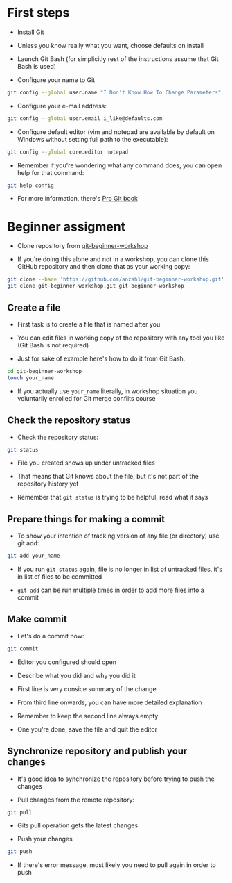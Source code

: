# First steps

- Install [Git](https://git-scm.com)

- Unless you know really what you want, choose defaults on install

- Launch Git Bash (for simplicitly rest of the instructions assume that Git
  Bash is used)

- Configure your name to Git

```bash
git config --global user.name "I Don't Know How To Change Parameters"
```

- Configure your e-mail address:

```bash
git config --global user.email i_like@defaults.com
```

- Configure default editor (vim and notepad are available by default on Windows
  without setting full path to the executable):

```bash
git config --global core.editor notepad
```

- Remember if you're wondering what any command does, you can open help for
  that command:

```bash
git help config
```

- For more information, there's [Pro Git book](https://git-scm.com/book/en/v2)

# Beginner assigment

- Clone repository from [git-beginner-workshop](https://github.com/anzah1/git-beginner-workshop.git)

- If you're doing this alone and not in a workshop, you can clone this GitHub
  repository and then clone that as your working copy:

```bash
git clone --bare 'https://github.com/anzah1/git-beginner-workshop.git'
git clone git-beginner-workshop.git git-beginner-workshop
```

## Create a file

- First task is to create a file that is named after you

- You can edit files in working copy of the repository with any tool you like
  (Git Bash is not required)

- Just for sake of example here's how to do it from Git Bash:

```bash
cd git-beginner-workshop
touch your_name
```

- If you actually use `your_name` literally, in workshop situation you
  voluntarily enrolled for Git merge conflits course

## Check the repository status

- Check the repository status:

```bash
git status
```

- File you created shows up under untracked files

- That means that Git knows about the file, but it's not part of the repository
  history yet

- Remember that `git status` is trying to be helpful, read what it says

## Prepare things for making a commit

- To show your intention of tracking version of any file (or directory) use git
  add:

```bash
git add your_name
```

- If you run `git status` again, file is no longer in list of untracked files,
  it's in list of files to be committed

- `git add` can be run multiple times in order to add more files into a commit

## Make commit

- Let's do a commit now:

```bash
git commit
```

- Editor you configured should open

- Describe what you did and why you did it

- First line is very consice summary of the change

- From third line onwards, you can have more detailed explanation

- Remember to keep the second line always empty

- One you're done, save the file and quit the editor

## Synchronize repository and publish your changes

- It's good idea to synchronize the repository before trying to push the changes

- Pull changes from the remote repository:

```bash
git pull
``` 

- Gits pull operation gets the latest changes

- Push your changes

```bash
git push
```

- If there's error message, most likely you need to pull again in order to push
